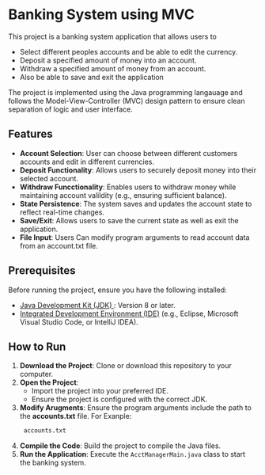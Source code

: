 # Banking System using MVC
This project is a banking system application that allows users to 
* Select different peoples accounts and be able to edit the currency.
* Deposit a specified amount of money into an account.
* Withdraw a specified amount of money from an account.
* Also be able to save and exit the application
  
The project is implemented using the Java programming langauage and follows the Model-View-Controller (MVC) design pattern to ensure clean separation of logic and user interface. 
## Features
* **Account Selection**: User can choose between different customers accounts and edit in different currencies.
* **Deposit Functionality**: Allows users to securely deposit money into their selected account.
* **Withdraw Funcctionality**: Enables users to withdraw money while maintaining account valildity (e.g., ensuring sufficient balance).
* **State Persistence**: The system saves and updates the account state to reflect real-time changes.
* **Save/Exit**: Allows users to save the current state as well as exit the application.
* **File Input**: Users Can modify program arguments to read account data from an account.txt file.
## Prerequisites
Before running the project, ensure you have the following installed:
* [Java Development Kit (JDK) ](https://www.oracle.com/java/technologies/downloads/?er=221886): Version 8 or later.
* [Integrated Development Environment (IDE)](https://eclipseide.org/) (e.g., Eclipse, Microsoft Visual Studio Code, or IntelliJ IDEA).
## How to Run
1. **Download the Project**: Clone or download this repository to your computer.
2. **Open the Project**:
   * Import the project into your preferred IDE.
   * Ensure the project is configured with the correct JDK.
3. **Modify Arugments**: Ensure the program arguments include the path to the **accounts.txt** file. For Exanple:
   ```bash
    accounts.txt
    ```
4. **Compile the Code**: Build the project to compile the Java files.
5. **Run the Application**: Execute the ```AcctManagerMain.java``` class to start the banking system.
